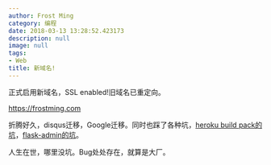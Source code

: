 ```yaml
---
author: Frost Ming
category: 编程
date: 2018-03-13 13:28:52.423173
description: null
image: null
tags:
- Web
title: 新域名!
---
```


正式启用新域名，SSL enabled!旧域名已重定向。

https://frostming.com

折腾好久，disqus迁移，Google迁移。同时也踩了各种坑，[heroku build pack的坑](https://github.com/heroku/heroku-buildpack-python/issues/654)，[flask-admin的坑](https://github.com/flask-admin/flask-admin/issues/1583)。

人生在世，哪里没坑。Bug处处存在，就算是大厂。